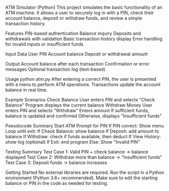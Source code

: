 ATM Simulator (Python)
This project simulates the basic functionality of an ATM machine. It allows a user to securely log in with a PIN, check their account balance, deposit or withdraw funds, and review a simple transaction history.

Features
PIN-based authentication
Balance inquiry
Deposits and withdrawals with validation
Basic transaction history display
Error handling for invalid inputs or insufficient funds

Input Data
User PIN
Account balance
Deposit or withdrawal amount

Output
Account balance after each transaction
Confirmation or error messages
Optional transaction log (text-based)

Usage
python atm.py
After entering a correct PIN, the user is presented with a menu to perform ATM operations. Transactions update the account balance in real time.

Example Scenarios
Check Balance
User enters PIN and selects "Check Balance"
Program displays the current balance
Withdraw Money
User enters PIN and selects "Withdraw"
Enters amount
If sufficient funds, balance is updated and confirmed
Otherwise, displays "Insufficient funds"

Pseudocode Summary
Start ATM
Prompt for PIN
If PIN correct:
    Show menu
    Loop until exit:
        If Check Balance: show balance
        If Deposit: add amount to balance
        If Withdraw: check if funds available, then deduct
        If View History: show log (optional)
        If Exit: end program
Else:
    Show "Invalid PIN"

Testing Summary
Test Case 1: Valid PIN + check balance → balance displayed
Test Case 2: Withdraw more than balance → "Insufficient funds"
Test Case 3: Deposit funds → balance increases

Getting Started
No external libraries are required. Run the script in a Python environment (Python 3.6+ recommended). Make sure to edit the starting balance or PIN in the code as needed for testing.
